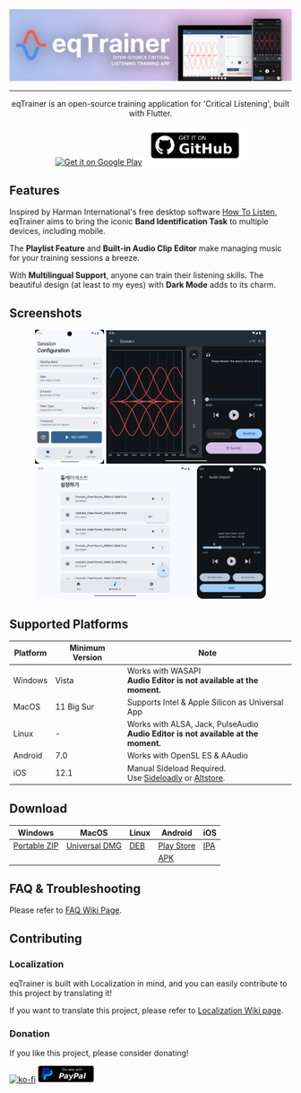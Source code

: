 <div align="center">

<img src="https://raw.githubusercontent.com/potatosalad775/eqTrainer/master/.github/banner.png" alt="banner"/>

-----------------

eqTrainer is an open-source training application for 'Critical Listening', built with Flutter.

[<img alt="Get it on Google Play"
      height="70"
      src="https://play.google.com/intl/en_us/badges/static/images/badges/en_badge_web_generic.png"
/>](https://play.google.com/store/apps/details?id=kr.potatosalad775.eq_trainer&pcampaignid=pcampaignidMKT-Other-global-all-co-prtnr-py-PartBadge-Mar2515-1)
[<img alt="Get it on Github"
      height="70"
      src="https://raw.githubusercontent.com/Kunzisoft/Github-badge/refs/heads/main/get-it-on-github.png"
/>][RELEASE]

<div align="left">

## Features

Inspired by Harman International's free desktop software [How To Listen][H2LLink], eqTrainer aims to bring the iconic **Band Identification Task** to multiple devices, including mobile.

The **Playlist Feature** and **Built-in Audio Clip Editor** make managing music for your training sessions a breeze.

With **Multilingual Support**, anyone can train their listening skills. The beautiful design (at least to my eyes) with **Dark Mode** adds to its charm.

## Screenshots

<div align="center">
  
[<img alt="screenshot_1" width="123" src="./.github/screenshot/Screenshot_1.png"/>](./.github/screenshot/Screenshot_1.png)
[<img alt="screenshot_2" width="285" src="./.github/screenshot/Screenshot_2.png"/>](./.github/screenshot/Screenshot_2.png)
[<img alt="screenshot_3" width="285" src="./.github/screenshot/Screenshot_3.png"/>](./.github/screenshot/Screenshot_3.png)
[<img alt="screenshot_4" width="123" src="./.github/screenshot/Screenshot_4.png"/>](./.github/screenshot/Screenshot_4.png)

<div align="left">

## Supported Platforms
    
| Platform | Minimum Version | Note                                                                                     |
|----------|-----------------|------------------------------------------------------------------------------------------|
| Windows  | Vista           | Works with WASAPI <br/> **Audio Editor is not available at the moment.**                 |
| MacOS    | 11 Big Sur      | Supports Intel & Apple Silicon as Universal App                                          |
| Linux    | -               | Works with ALSA, Jack, PulseAudio <br/> **Audio Editor is not available at the moment.** |
| Android  | 7.0             | Works with OpenSL ES & AAudio                                                            |
| iOS      | 12.1            | Manual Sideload Required. <br/> Use [Sideloadly][SIDELOADLY] or [Altstore][ALTSTORE].    |

[SIDELOADLY]: https://sideloadly.io/
[ALTSTORE]: https://altstore.io/

## Download
      
| Windows                 | MacOS                    | Linux          | Android                 | iOS            |
|-------------------------|--------------------------|----------------|-------------------------|----------------|
| [Portable ZIP][RELEASE] | [Universal DMG][RELEASE] | [DEB][RELEASE] | [Play Store][PLAYSTORE] | [IPA][RELEASE] |
|                         |                          |                | [APK][RELEASE]          |                |

## FAQ & Troubleshooting

Please refer to [FAQ Wiki Page](https://github.com/potatosalad775/eqTrainer/wiki/FAQ).

## Contributing

### Localization

eqTrainer is built with Localization in mind, and you can easily contribute to this project by translating it!

If you want to translate this project, please refer to [Localization Wiki page](https://github.com/potatosalad775/eqTrainer/wiki/Localization).

### Donation

If you like this project, please consider donating!

[<img alt="ko-fi" height="30" src="https://ko-fi.com/img/githubbutton_sm.svg"/>](https://ko-fi.com/B0B1N764X) 
[<img alt="PayPal" height="30" src="https://raw.githubusercontent.com/deckerst/common/main/assets/paypal-badge-cropped.png"/>][PAYPAL]

[H2LLink]: http://harmanhowtolisten.blogspot.com/ "How to Listen"
[RELEASE]: https://github.com/potatosalad775/eqTrainer/releases/latest
[PLAYSTORE]: https://play.google.com/store/apps/details?id=kr.potatosalad775.eq_trainer
[PAYPAL]: https://paypal.me/potatosalad775/
